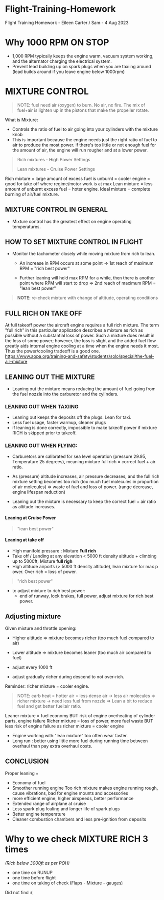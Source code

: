 # Flight-Training-Homework
Flight Training Homework - Eileen Carter / Sam - 4 Aug 2023

# Why 1000 RPM ON STOP
 - 1,000 RPM typically keeps the engine warm, vacuum system working, and the alternator charging the electrical system.
 - Prevent lead building up on spark plugs when you are taxiing around (lead builds around if you leave engine below 1000rpm)


# MIXTURE CONTROL

> NOTE: fuel need air (oxygen) to burn. No air, no fire. The mix of fuel+air is lighten up in the pistons that make the propeller rotate.

What is Mixture:
 
- Controls the ratio of fuel to air going into your cylinders with the mixture knob
- This is important because the engine needs just the right ratio of fuel to air to produce the most power.
If there's too little or not enough fuel for the amount of air, the engine will run rougher and at a lower power.

> Rich mixtures - High Power Settings
> 
> Lean mixtures - Cruise Power Settings

Rich mixture = large amount of excess fuel is unburnt = cooler engine = good for take off where regime/motor  work is at max
Lean mixture = less amount of unburnt excess fuel = hoter engine.
Ideal mixture = complete burning of air/fuel mixture.

## MIXTURE CONTROL IN GENERAL

- Mixture control has the greatest effect on engine operating temperatures.

## HOW TO SET MIXTURE CONTROL IN FLIGHT

- Monitor the tachometer closely while moving mixture from rich to lean. 

  - An increase in RPM occurs at some point => 1st reach of maximum RPM = "rich best power"

  - Further leaning will hold max RPM for a while, then there is another point where RPM will start to drop => 2nd reach of maximum RPM = "lean best power"

> **NOTE**: re-check mixture with change of altitude, operating conditions



## FULL RICH ON TAKE OFF
At full takeoff power the aircraft engine requires a full rich mixture. The term "full rich" in this particular application describes a mixture as rich as possible without a substantial loss of power. Such a mixture does result in the loss of some power; however, the loss is slight and the added fuel flow greatly aids internal engine cooling at a time when the engine needs it most. Thus the power/cooling tradeoff is a good one.
https://www.aopa.org/training-and-safety/students/solo/special/the-fuel-air-mixture



## LEANING OUT THE MIXTURE

- Leaning out  the mixture means reducing the amount of fuel going from the fuel nozzle into the carburetor and the cylinders.

### LEANING OUT WHEN TAXIING

- Leaning out keeps the deposits off the plugs. Lean for taxi.
- Less fuel usage, faster warmup, cleaner plugs
- if leaning is done correctly, impossible to make takeoff power if mixture RICH is skipped prior to takeoff.
 
### LEANING OUT WHEN FLYING:

- Carburetors are calibrated for sea level operation (pressure 29.95, Temperature 25 degrees), meaning mixture full rich = correct fuel + air ratio.
- As (pressure) altitude increases, air pressure decreases, and the full rich mixture setting becomes too rich (too much fuel molecules in proportion of air molecules) => waste of fuel and loss of power. (range decrease, engine lifespan reduction)

- Leaning out the mixture is necessary to keep the correct fuel + air ratio as altitude increases.

#### Leaning at Cruise Power

> "lean best power"


#### Leaning at take off

- High manifold pressure : Mixture **Full rich**
- Take off / Landing at  any elevation < 5000 ft density altitude + climbing up to 5000ft, Mixture **full righ**
- High altitude airports (> 5000 ft density altitude), lean mixture for max p ower. Over rich = loss of power.

> "rich best power"

- to adjust  mixture to rich best power:
   - end of runway, lock brakes, full power, adjust mixture for rich best power.
 
 ## Adjusting mixture

Given mixture and throttle opening:
- Higher altitude => mixture becomes richer (too much fuel compared to air)
- Lower altitude => mixture becomes leaner (too much air compared to fuel)

- adjust every 1000 ft
 - adjust gradually richer during descend to not over-rich.

Reminder: richer mixture = cooler engine.

> NOTE: carb heat = hotter air = less dense air -> less air molecules => richer mixture -> need less fuel from nozzle => Lean a bit to reduce fuel and get better fuel:air ratio.


Leaner  mixture = fuel economy BUT risk of engine overheating of cylinder parts, engine failure
Richer mixture = loss of power, more fuel waste BUT less risk of engine failure as richer mixture = cooler engine

- Engine working with "lean mixture" too often wear faster.
- Long run : better using little more fuel during running time between overhaul than pay extra overhaul costs.

## CONCLUSION

Proper leaning =

- Economy of fuel
- Smoother running engine
Too rich mixture makes engine running rough, cause vibrations, bad for engine mounts and accessories
- more efficient engine, higher airspeeds,  better performance
- Extended range of airplane at cruise
- Less spark plug fouling and longer life of spark plugs
- Better engine temperature
- Cleaner combustion chambers and  less pre-ignition from deposits

# Why to we check MIXTURE RICH 3 times 

*(Rich below 3000ft as per POH)*

- one time on RUNUP
- one time before flight
- one time on taking of check (Flaps - Mixture - gauges)

Did not find :(